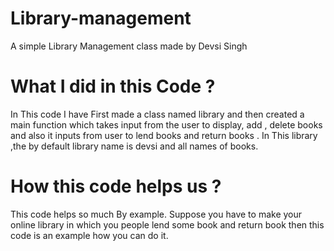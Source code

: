 # Library-management
A simple Library Management class made by Devsi Singh
# What I did in this Code ?
In This code I have First made a class named library and then created a main function which takes input from the user to display, add , delete books and also it inputs from user to lend books and return books .
In This library ,the by default library name is devsi and all names of books.

# How this code helps us ?
This code helps so much By example.
Suppose you have to make your online library in which you people lend some book and return book then this code is an example how you can do it.
